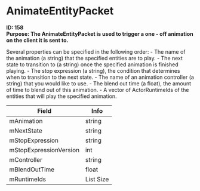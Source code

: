 # AnimateEntityPacket

**ID: 158**  
**Purpose: The AnimateEntityPacket is used to trigger a one - off animation on the client it is sent to.**  

Several properties can be specified in the following order: - The name of the animation (a string) that the specified entities are to play. - The next state to transition to (a string) once the specified animation is finished playing. - The stop expression (a string), the condition that determines when to transition to the next state. - The name of an animation controller (a string) that you would like to use. - The blend out time (a float), the amount of time to blend out of this animation. - A vector of ActorRuntimeIds of the entities that will play the specified animation.

<table><thead><tr><th>Field</th><th>Info</th></tr></thead><tbody>
<tr><td>mAnimation</td><td>string</td></tr>
<tr><td>mNextState</td><td>string</td></tr>
<tr><td>mStopExpression</td><td>string</td></tr>
<tr><td>mStopExpressionVersion</td><td>int</td></tr>
<tr><td>mController</td><td>string</td></tr>
<tr><td>mBlendOutTime</td><td>float</td></tr>
<tr><td>mRuntimeIds</td><td>List Size</td></tr>
</tbody></table>